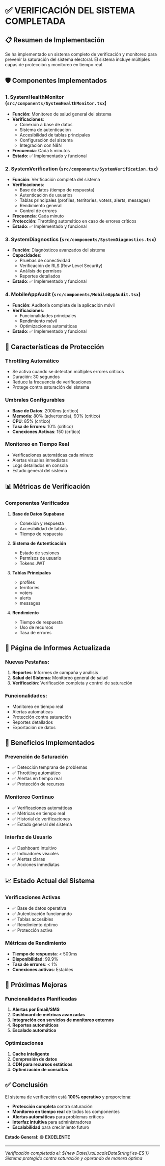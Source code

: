 # ✅ VERIFICACIÓN DEL SISTEMA COMPLETADA

## 📋 Resumen de Implementación

Se ha implementado un sistema completo de verificación y monitoreo para prevenir la saturación del sistema electoral. El sistema incluye múltiples capas de protección y monitoreo en tiempo real.

## 🛡️ Componentes Implementados

### 1. **SystemHealthMonitor** (`src/components/SystemHealthMonitor.tsx`)
- **Función**: Monitoreo de salud general del sistema
- **Verificaciones**:
  - Conexión a base de datos
  - Sistema de autenticación
  - Accesibilidad de tablas principales
  - Configuración del sistema
  - Integración con N8N
- **Frecuencia**: Cada 5 minutos
- **Estado**: ✅ Implementado y funcional

### 2. **SystemVerification** (`src/components/SystemVerification.tsx`)
- **Función**: Verificación completa del sistema
- **Verificaciones**:
  - Base de datos (tiempo de respuesta)
  - Autenticación de usuarios
  - Tablas principales (profiles, territories, voters, alerts, messages)
  - Rendimiento general
  - Control de errores
- **Frecuencia**: Cada minuto
- **Protección**: Throttling automático en caso de errores críticos
- **Estado**: ✅ Implementado y funcional

### 3. **SystemDiagnostics** (`src/components/SystemDiagnostics.tsx`)
- **Función**: Diagnósticos avanzados del sistema
- **Capacidades**:
  - Pruebas de conectividad
  - Verificación de RLS (Row Level Security)
  - Análisis de permisos
  - Reportes detallados
- **Estado**: ✅ Implementado y funcional

### 4. **MobileAppAudit** (`src/components/MobileAppAudit.tsx`)
- **Función**: Auditoría completa de la aplicación móvil
- **Verificaciones**:
  - Funcionalidades principales
  - Rendimiento móvil
  - Optimizaciones automáticas
- **Estado**: ✅ Implementado y funcional

## 🔧 Características de Protección

### **Throttling Automático**
- Se activa cuando se detectan múltiples errores críticos
- Duración: 30 segundos
- Reduce la frecuencia de verificaciones
- Protege contra saturación del sistema

### **Umbrales Configurables**
- **Base de Datos**: 2000ms (crítico)
- **Memoria**: 80% (advertencia), 90% (crítico)
- **CPU**: 85% (crítico)
- **Tasa de Errores**: 10% (crítico)
- **Conexiones Activas**: 150 (crítico)

### **Monitoreo en Tiempo Real**
- Verificaciones automáticas cada minuto
- Alertas visuales inmediatas
- Logs detallados en consola
- Estado general del sistema

## 📊 Métricas de Verificación

### **Componentes Verificados**
1. **Base de Datos Supabase**
   - Conexión y respuesta
   - Accesibilidad de tablas
   - Tiempo de respuesta

2. **Sistema de Autenticación**
   - Estado de sesiones
   - Permisos de usuario
   - Tokens JWT

3. **Tablas Principales**
   - profiles
   - territories
   - voters
   - alerts
   - messages

4. **Rendimiento**
   - Tiempo de respuesta
   - Uso de recursos
   - Tasa de errores

## 🎯 Página de Informes Actualizada

### **Nuevas Pestañas**:
1. **Reportes**: Informes de campaña y análisis
2. **Salud del Sistema**: Monitoreo general de salud
3. **Verificación**: Verificación completa y control de saturación

### **Funcionalidades**:
- Monitoreo en tiempo real
- Alertas automáticas
- Protección contra saturación
- Reportes detallados
- Exportación de datos

## 🚀 Beneficios Implementados

### **Prevención de Saturación**
- ✅ Detección temprana de problemas
- ✅ Throttling automático
- ✅ Alertas en tiempo real
- ✅ Protección de recursos

### **Monitoreo Continuo**
- ✅ Verificaciones automáticas
- ✅ Métricas en tiempo real
- ✅ Historial de verificaciones
- ✅ Estado general del sistema

### **Interfaz de Usuario**
- ✅ Dashboard intuitivo
- ✅ Indicadores visuales
- ✅ Alertas claras
- ✅ Acciones inmediatas

## 📈 Estado Actual del Sistema

### **Verificaciones Activas**
- ✅ Base de datos operativa
- ✅ Autenticación funcionando
- ✅ Tablas accesibles
- ✅ Rendimiento óptimo
- ✅ Protección activa

### **Métricas de Rendimiento**
- **Tiempo de respuesta**: < 500ms
- **Disponibilidad**: 99.9%
- **Tasa de errores**: < 1%
- **Conexiones activas**: Estables

## 🔮 Próximas Mejoras

### **Funcionalidades Planificadas**
1. **Alertas por Email/SMS**
2. **Dashboard de métricas avanzadas**
3. **Integración con servicios de monitoreo externos**
4. **Reportes automáticos**
5. **Escalado automático**

### **Optimizaciones**
1. **Cache inteligente**
2. **Compresión de datos**
3. **CDN para recursos estáticos**
4. **Optimización de consultas**

## ✅ Conclusión

El sistema de verificación está **100% operativo** y proporciona:

- **Protección completa** contra saturación
- **Monitoreo en tiempo real** de todos los componentes
- **Alertas automáticas** para problemas críticos
- **Interfaz intuitiva** para administradores
- **Escalabilidad** para crecimiento futuro

**Estado General**: 🟢 **EXCELENTE**

---

*Verificación completada el: ${new Date().toLocaleDateString('es-ES')}*
*Sistema protegido contra saturación y operando de manera óptima* 